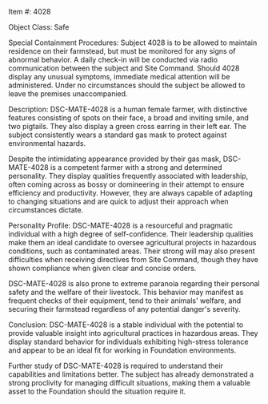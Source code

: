 Item #: 4028

Object Class: Safe

Special Containment Procedures:
Subject 4028 is to be allowed to maintain residence on their farmstead, but must be monitored for any signs of abnormal behavior. A daily check-in will be conducted via radio communication between the subject and Site Command. Should 4028 display any unusual symptoms, immediate medical attention will be administered. Under no circumstances should the subject be allowed to leave the premises unaccompanied.

Description:
DSC-MATE-4028 is a human female farmer, with distinctive features consisting of spots on their face, a broad and inviting smile, and two pigtails. They also display a green cross earring in their left ear. The subject consistently wears a standard gas mask to protect against environmental hazards.

Despite the intimidating appearance provided by their gas mask, DSC-MATE-4028 is a competent farmer with a strong and determined personality. They display qualities frequently associated with leadership, often coming across as bossy or domineering in their attempt to ensure efficiency and productivity. However, they are always capable of adapting to changing situations and are quick to adjust their approach when circumstances dictate.

Personality Profile:
DSC-MATE-4028 is a resourceful and pragmatic individual with a high degree of self-confidence. Their leadership qualities make them an ideal candidate to oversee agricultural projects in hazardous conditions, such as contaminated areas. Their strong will may also present difficulties when receiving directives from Site Command, though they have shown compliance when given clear and concise orders.

DSC-MATE-4028 is also prone to extreme paranoia regarding their personal safety and the welfare of their livestock. This behavior may manifest as frequent checks of their equipment, tend to their animals' welfare, and securing their farmstead regardless of any potential danger's severity.

Conclusion:
DSC-MATE-4028 is a stable individual with the potential to provide valuable insight into agricultural practices in hazardous areas. They display standard behavior for individuals exhibiting high-stress tolerance and appear to be an ideal fit for working in Foundation environments.

Further study of DSC-MATE-4028 is required to understand their capabilities and limitations better. The subject has already demonstrated a strong proclivity for managing difficult situations, making them a valuable asset to the Foundation should the situation require it.